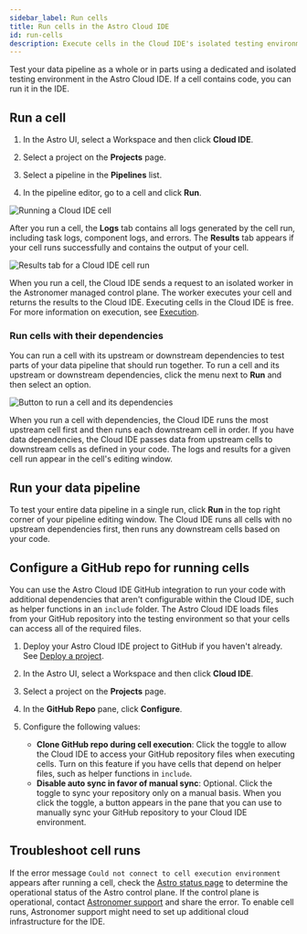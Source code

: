 ```yaml
---
sidebar_label: Run cells
title: Run cells in the Astro Cloud IDE
id: run-cells
description: Execute cells in the Cloud IDE's isolated testing environment to check your code works before running it as a DAG.
---
```


Test your data pipeline as a whole or in parts using a dedicated and isolated testing environment in the Astro Cloud IDE. If a cell contains code, you can run it in the IDE.

## Run a cell

1. In the Astro UI, select a Workspace and then click **Cloud IDE**.

2. Select a project on the **Projects** page.

3. Select a pipeline in the **Pipelines** list.

4. In the pipeline editor, go to a cell and click **Run**.

![Running a Cloud IDE cell](/img/cloud-ide/run-cell.png)

After you run a cell, the **Logs** tab contains all logs generated by the cell run, including task logs, component logs, and errors. The **Results** tab appears if your cell runs successfully and contains the output of your cell.

![Results tab for a Cloud IDE cell run](/img/cloud-ide/view-results.png)

When you run a cell, the Cloud IDE sends a request to an isolated worker in the Astronomer managed control plane. The worker executes your cell and returns the results to the Cloud IDE. Executing cells in the Cloud IDE is free. For more information on execution, see [Execution](/astro/cloud-ide/security.md#execution).

### Run cells with their dependencies

You can run a cell with its upstream or downstream dependencies to test parts of your data pipeline that should run together. To run a cell and its upstream or downstream dependencies, click the menu next to **Run** and then select an option.

![Button to run a cell and its dependencies](/img/cloud-ide/run-dependencies.png)

When you run a cell with dependencies, the Cloud IDE runs the most upstream cell first and then runs each downstream cell in order. If you have data dependencies, the Cloud IDE passes data from upstream cells to downstream cells as defined in your code. The logs and results for a given cell run appear in the cell's editing window.

## Run your data pipeline

To test your entire data pipeline in a single run, click **Run** in the top right corner of your pipeline editing window. The Cloud IDE runs all cells with no upstream dependencies first, then runs any downstream cells based on your code.

## Configure a GitHub repo for running cells

You can use the Astro Cloud IDE GitHub integration to run your code with additional dependencies that aren't configurable within the Cloud IDE, such as helper functions in an `include` folder. The Astro Cloud IDE loads files from your GitHub repository into the testing environment so that your cells can access all of the required files.

1. Deploy your Astro Cloud IDE project to GitHub if you haven't already. See [Deploy a project](deploy-project.md).
2. In the Astro UI, select a Workspace and then click **Cloud IDE**.
3. Select a project on the **Projects** page.
4. In the **GitHub Repo** pane, click **Configure**.
5. Configure the following values:

    - **Clone GitHub repo during cell execution**: Click the toggle to allow the Cloud IDE to access your GitHub repository files when executing cells. Turn on this feature if you have cells that depend on helper files, such as helper functions in `include`.
    - **Disable auto sync in favor of manual sync**: Optional. Click the toggle to sync your repository only on a manual basis. When you click the toggle, a button appears in the pane that you can use to manually sync your GitHub repository to your Cloud IDE environment.

## Troubleshoot cell runs

If the error message `Could not connect to cell execution environment` appears after running a cell, check the [Astro status page](https://status.astronomer.io/) to determine the operational status of the Astro control plane. If the control plane is operational, contact [Astronomer support](https://cloud.astronomer.io/open-support-request) and share the error. To enable cell runs, Astronomer support might need to set up additional cloud infrastructure for the IDE.